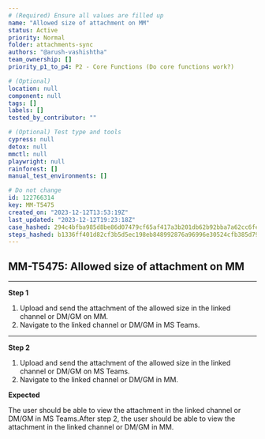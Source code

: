```yaml
---
# (Required) Ensure all values are filled up
name: "Allowed size of attachment on MM"
status: Active
priority: Normal
folder: attachments-sync
authors: "@arush-vashishtha"
team_ownership: []
priority_p1_to_p4: P2 - Core Functions (Do core functions work?)

# (Optional)
location: null
component: null
tags: []
labels: []
tested_by_contributor: ""

# (Optional) Test type and tools
cypress: null
detox: null
mmctl: null
playwright: null
rainforest: []
manual_test_environments: []

# Do not change
id: 122766314
key: MM-T5475
created_on: "2023-12-12T13:53:19Z"
last_updated: "2023-12-12T19:23:18Z"
case_hashed: 294c4bfba985d8be86d07479cf65af417a3b201db62b92bba7a62cc6fe3279b4652238957754e93efd0cc0646001436d
steps_hashed: b1336ff401d82cf3b5d5ec198eb848992876a96996e30524cfb385d79a94c9bdbeea7e493d1dc571876225dce78da39d
---
```


<!-- (Auto-generated) Based on frontmatter's "key" and "name" -->

## MM-T5475: Allowed size of attachment on MM

---

**Step 1**

1. Upload and send the attachment of the allowed size in the linked channel or DM/GM on MM.
2. Navigate to the linked channel or DM/GM in MS Teams.

---

**Step 2**

1. Upload and send the attachment of the allowed size in the linked channel or DM/GM on MS Teams.
2. Navigate to the linked channel or DM/GM in MM.

**Expected**

The user should be able to view the attachment in the linked channel or DM/GM in MS Teams.After step 2, the user should be able to view the attachment in the linked channel or DM/GM in MM.

